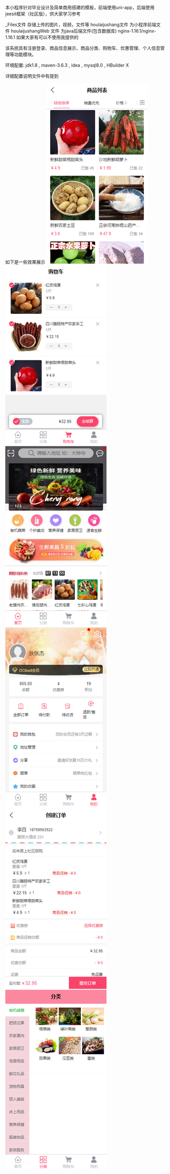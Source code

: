 本小程序针对毕业设计及简单商用搭建的模板，前端使用uni-app，后端使用jeesit框架（社区版），供大家学习参考

_Files文件           	   		存储上传的图片，视频，文件等
houlaijushang文件      		为小程序前端文件
houlaijushangWeb 文件		为java后端文件(包含数据库)
nginx-1.16.1/nginx-1.16.1         如果大家有可以不使用我提供的


该系统具有注册登录、商品信息展示、商品分类、购物车、优惠管理、个人信息管理等功能模块。


环境配置:
jdk1.8 , maven-3.6.3 , idea , mysql8.0 , HBuilder X

详细配置说明文件中有提到

如下是一些效果展示
![](https://github.com/dzjboom/image/raw/master/image/1d24d312f919b124236b7cbb5ad781a.png) 
![](https://github.com/dzjboom/image/raw/master/image/2eccb536f94b9b0a284d3449b626351.png) 
![](https://github.com/dzjboom/image/raw/master/image/8a6237f7f238621c116dd785e4fdd13.png) 
![](https://github.com/dzjboom/image/raw/master/image/b08a385aad89ebff4161909e74cbf5b.png) 
![](https://github.com/dzjboom/image/raw/master/image/bb580c4b65c8fa671f651eea91ca3cc.png) 
![](https://github.com/dzjboom/image/raw/master/image/eb38c9fd945aeb4fd59ad13c5b8b829.png) 
